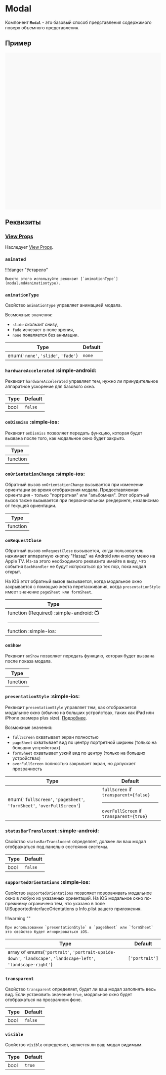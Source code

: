 # Modal

Компонент **`Modal`** - это базовый способ представления содержимого поверх объемного представления.

## Пример

<div data-snack-id="@bndby/modal" data-snack-platform="web" data-snack-preview="true" data-snack-theme="light" style="overflow:hidden;background:#F9F9F9;border:1px solid var(--color-border);border-radius:4px;height:505px;width:100%"></div>

## Реквизиты

### [View Props](view.md#props)

Наследует [View Props](view.md#props).

### `animated`

!!!danger "Устарело"

    Вместо этого используйте реквизит [`animationType`](modal.md#animationtype).

### `animationType`

Свойство `animationType` управляет анимацией модала.

Возможные значения:

-   `slide` скользит снизу,
-   `fade` исчезает в поле зрения,
-   `none` появляется без анимации.

| Type                                | Default |
| ----------------------------------- | ------- |
| enum(`'none'`, `'slide'`, `'fade'`) | `none`  |

### `hardwareAccelerated` :simple-android:

Реквизит `hardwareAccelerated` управляет тем, нужно ли принудительное аппаратное ускорение для базового окна.

| Type | Default |
| ---- | ------- |
| bool | `false` |

### `onDismiss` :simple-ios:

Реквизит `onDismiss` позволяет передать функцию, которая будет вызвана после того, как модальное окно будет закрыто.

| Type     |
| -------- |
| function |

### `onOrientationChange` :simple-ios:

Обратный вызов `onOrientationChange` вызывается при изменении ориентации во время отображения модала. Предоставляемая ориентация - только "портретная" или "альбомная". Этот обратный вызов также вызывается при первоначальном рендеринге, независимо от текущей ориентации.

| Type     |
| -------- |
| function |

### `onRequestClose`

Обратный вызов `onRequestClose` вызывается, когда пользователь нажимает аппаратную кнопку "Назад" на Android или кнопку меню на Apple TV. Из-за этого необходимого реквизита имейте в виду, что события `BackHandler` не будут испускаться до тех пор, пока модал открыт.

На iOS этот обратный вызов вызывается, когда модальное окно закрывается с помощью жеста перетаскивания, когда `presentationStyle` имеет значение `pageSheet или formSheet`.

| Type                                                                  |
| --------------------------------------------------------------------- |
| function (Required) :simple-android: :tv: <hr />function :simple-ios: |

### `onShow`

Реквизит `onShow` позволяет передать функцию, которая будет вызвана после показа модала.

| Type     |
| -------- |
| function |

### `presentationStyle` :simple-ios:

Реквизит `presentationStyle` управляет тем, как отображается модальное окно (обычно на больших устройствах, таких как iPad или iPhone размера plus size). [Подробнее](https://developer.apple.com/reference/uikit/uimodalpresentationstyle).

Возможные значения:

-   `fullScreen` охватывает экран полностью
-   `pageSheet` охватывает вид по центру портретной ширины (только на больших устройствах)
-   `formSheet` охватывает узкий вид по центру (только на больших устройствах)
-   `overFullScreen` полностью закрывает экран, но допускает прозрачность

| Type                                                                   | Default                                                                             |
| ---------------------------------------------------------------------- | ----------------------------------------------------------------------------------- |
| enum(`'fullScreen'`, `'pageSheet'`, `'formSheet'`, `'overFullScreen'`) | `fullScreen` if `transparent={false}`<hr />`overFullScreen` if `transparent={true}` |

### `statusBarTranslucent` :simple-android:

Свойство `statusBarTranslucent` определяет, должен ли ваш модал отображаться под панелью состояния системы.

| Type | Default |
| ---- | ------- |
| bool | `false` |

### `supportedOrientations` :simple-ios:

Свойство `supportedOrientations` позволяет поворачивать модальное окно в любую из указанных ориентаций. На iOS модальное окно по-прежнему ограничено тем, что указано в поле UISupportedInterfaceOrientations в Info.plist вашего приложения.

!!!warning ""

    При использовании `presentationStyle` в `pageSheet` или `formSheet` это свойство будет игнорироваться iOS.

| Type                                                                                                           | Default        |
| -------------------------------------------------------------------------------------------------------------- | -------------- |
| array of enums(`'portrait'`, `'portrait-upside-down'`, `'landscape'`, `'landscape-left'`, `'landscape-right'`) | `['portrait']` |

### `transparent`

Свойство `transparent` определяет, будет ли ваш модал заполнять весь вид. Если установить значение `true`, модальное окно будет отображаться на прозрачном фоне.

| Type | Default |
| ---- | ------- |
| bool | `false` |

### `visible`

Свойство `visible` определяет, является ли ваш модал видимым.

| Type | Default |
| ---- | ------- |
| bool | `true`  |
